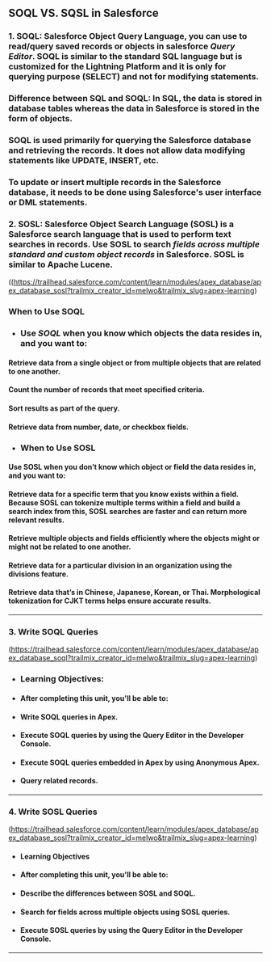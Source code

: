## SOQL VS. SQSL in Salesforce
### 1. SOQL: Salesforce Object Query Language,  you can use to read/query saved records or objects in salesforce **_Query Editor_**. SOQL is similar to the standard SQL language but is customized for the Lightning Platform and it is only for querying purpose (SELECT) and not for modifying statements. 
### Difference between SQL and SOQL: In SQL, the data is stored in database tables whereas the data in Salesforce is stored in the form of objects.
### SOQL is used primarily for querying the Salesforce database and retrieving the records. It does not allow data modifying statements like UPDATE, INSERT, etc. 
### To update or insert multiple records in the Salesforce database, it needs to be done using Salesforce's user interface or DML statements.

### 2. SOSL: Salesforce Object Search Language (SOSL) is a Salesforce search language that is used to perform text searches in records. Use SOSL to search **_fields across multiple standard and custom object records_** in Salesforce. SOSL is similar to Apache Lucene.
((https://trailhead.salesforce.com/content/learn/modules/apex_database/apex_database_sosl?trailmix_creator_id=melwo&trailmix_slug=apex-learning)

### When to Use SOQL 
* ### Use **_SOQL_** when you know which objects the data resides in, and you want to:
#### Retrieve data from a single object or from multiple objects that are related to one another.
#### Count the number of records that meet specified criteria.
#### Sort results as part of the query.
#### Retrieve data from number, date, or checkbox fields.

* ### When to Use SOSL
#### Use SOSL when you don’t know which object or field the data resides in, and you want to:
#### Retrieve data for a specific term that you know exists within a field. Because SOSL can tokenize multiple terms within a field and build a search index from this, SOSL searches are faster and can return more relevant results.
#### Retrieve multiple objects and fields efficiently where the objects might or might not be related to one another.
#### Retrieve data for a particular division in an organization using the divisions feature.
#### Retrieve data that’s in Chinese, Japanese, Korean, or Thai. Morphological tokenization for CJKT terms helps ensure accurate results.

***
### 3. **Write SOQL Queries**
(https://trailhead.salesforce.com/content/learn/modules/apex_database/apex_database_soql?trailmix_creator_id=melwo&trailmix_slug=apex-learning)
* ### Learning Objectives:
* #### After completing this unit, you'll be able to:
* #### Write SOQL queries in Apex.
* #### Execute SOQL queries by using the Query Editor in the Developer Console.
* #### Execute SOQL queries embedded in Apex by using Anonymous Apex.
* #### Query related records.
***
### 4. **Write SOSL Queries** 
(https://trailhead.salesforce.com/content/learn/modules/apex_database/apex_database_sosl?trailmix_creator_id=melwo&trailmix_slug=apex-learning)

* #### Learning Objectives
* #### After completing this unit, you'll be able to:
* #### Describe the differences between SOSL and SOQL.
* #### Search for fields across multiple objects using SOSL queries.
* #### Execute SOSL queries by using the Query Editor in the Developer Console.
***
